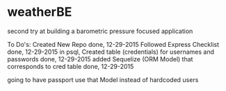 # weatherBE
second try at building a barometric pressure focused application

To Do's:
Created New Repo  done, 12-29-2015
Followed Express Checklist  done, 12-29-2015
in psql, Created table (credentials) for usernames and passwords  done, 12-29-2015
added Sequelize (ORM Model) that corresponds to cred table  done, 12-29-2015

going to have passport use that Model instead of hardcoded users

